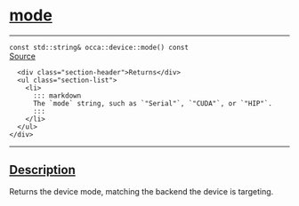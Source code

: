 
<h1 id="mode">
 <a href="#/api/device/mode" class="anchor">
   <span>mode</span>
  </a>
</h1>

<div class="signature">
  <hr>

  
  <div class="definition-container">
    <div class="definition">
      <code>const std::string& occa::device::mode() const</code>
      <div class="flex-spacing"></div>
      <a href="hi" target="_blank">Source</a>
    </div>
    <div class="description">

      <div class="section-header">Returns</div>
      <ul class="section-list">
        <li>
          ::: markdown
          The `mode` string, such as `"Serial"`, `"CUDA"`, or `"HIP"`.
          :::
        </li>
      </ul>
    </div>

  </div>


  <hr>
</div>


<h2 id="description">
 <a href="#/api/device/mode?id=description" class="anchor">
   <span>Description</span>
  </a>
</h2>

Returns the device mode, matching the backend the device is targeting.
